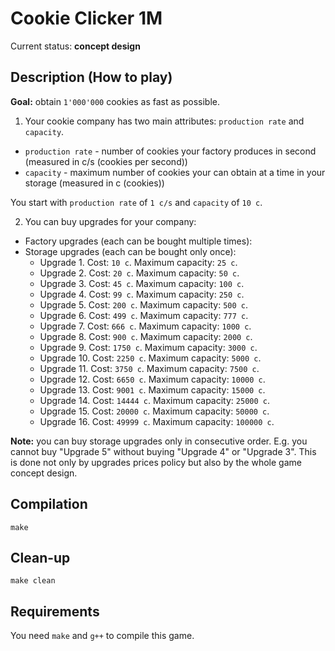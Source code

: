 # Cookie Clicker 1M

Current status: **concept design**

## Description (How to play)
**Goal:** obtain `1'000'000` cookies as fast as possible.

1. Your cookie company has two main attributes: `production rate` and `capacity`.
- `production rate` - number of cookies your factory produces in second (measured in c/s (cookies per second))
- `capacity` - maximum number of cookies your can obtain at a time in your storage (measured in c (cookies))

You start with `production rate` of `1 c/s` and `capacity` of `10 c`.

2. You can buy upgrades for your company:
- Factory upgrades (each can be bought multiple times):
- Storage upgrades (each can be bought only once):
  - Upgrade 1. Cost: `10 c`. Maximum capacity: `25 c`.
  - Upgrade 2. Cost: `20 c`. Maximum capacity: `50 c`.
  - Upgrade 3. Cost: `45 c`. Maximum capacity: `100 c`.
  - Upgrade 4. Cost: `99 c`. Maximum capacity: `250 c`.
  - Upgrade 5. Cost: `200 c`. Maximum capacity: `500 c`.
  - Upgrade 6. Cost: `499 c`. Maximum capacity: `777 c`.
  - Upgrade 7. Cost: `666 c`. Maximum capacity: `1000 c`.
  - Upgrade 8. Cost: `900 c`. Maximum capacity: `2000 c`.
  - Upgrade 9. Cost: `1750 c`. Maximum capacity: `3000 c`.
  - Upgrade 10. Cost: `2250 c`. Maximum capacity: `5000 c`.
  - Upgrade 11. Cost: `3750 c`. Maximum capacity: `7500 c`.
  - Upgrade 12. Cost: `6650 c`. Maximum capacity: `10000 c`.
  - Upgrade 13. Cost: `9001 c`. Maximum capacity: `15000 c`.
  - Upgrade 14. Cost: `14444 c`. Maximum capacity: `25000 c`.
  - Upgrade 15. Cost: `20000 c`. Maximum capacity: `50000 c`.
  - Upgrade 16. Cost: `49999 c`. Maximum capacity: `100000 c`.

**Note:** you can buy storage upgrades only in consecutive order. E.g. you cannot buy "Upgrade 5" without buying "Upgrade 4" or "Upgrade 3". This is done not only by upgrades prices policy but also by the whole game concept design.

## Compilation
```
make
```

## Clean-up
```
make clean
```

## Requirements
You need `make` and `g++` to compile this game.
